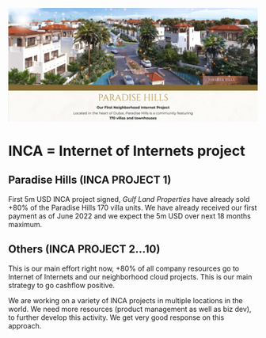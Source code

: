 ![alt_text](img/inca.png "image_tooltip")


# INCA = Internet of Internets project


## Paradise Hills (INCA PROJECT 1)

First 5m USD INCA project signed, _Gulf Land Properties_ have already sold +80% of the Paradise Hills 170 villa units. We have already received our first payment as of June 2022 and we expect the 5m USD over next 18 months maximum.


## Others (INCA PROJECT 2…10)

This is our main effort right now, +80% of all company resources go to Internet of Internets and our neighborhood cloud projects. This is our main strategy to go cashflow positive.

We are working on a variety of INCA projects in multiple locations in the world. We need more resources (product management as well as biz dev), to further develop this activity. We get very good response on this approach.
